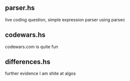 ## parser.hs

live coding question, simple expression parser using parsec

## codewars.hs

codewars.com is quite fun

## differences.hs

further evidence I am shite at algos
